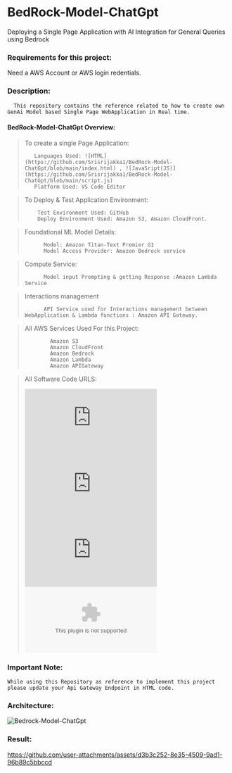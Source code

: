 # BedRock-Model-ChatGpt
Deploying a Single Page Application with AI Integration for General Queries using Bedrock

### Requirements for this project:

Need a AWS Account or AWS login redentials.

### Description:
  
      This repository contains the reference related to how to create own GenAi Model based Single Page WebApplication in Real time.

#### BedRock-Model-ChatGpt Overview:
  > To create a single Page Application: <br>
  >
  >        Languages Used: ![HTML](https://github.com/Srisrijakka1/BedRock-Model-ChatGpt/blob/main/index.html) , ![JavaSript(JS)](https://github.com/Srisrijakka1/BedRock-Model-ChatGpt/blob/main/script.js)
  >        Platform Used: VS Code Editor

  > To Deploy & Test Application Environment:
  >
  >         Test Environment Used: GitHub 
  >         Deploy Environment Used: Amazon S3, Amazon CloudFront.

  > Foundational ML Model Details:
>
>           Model: Amazon Titan-Text Premier G1
>           Model Access Provider: Amazon Bedrock service

  > Compute Service:
> 
>           Model input Prompting & getting Response :Amazon Lambda Service

  > Interactions management
> 
>           API Service used for Interactions management between WebApplication & Lambda functions : Amazon API Gateway.

> All AWS Services Used For this Project:
> 
>             Amazon S3
>             Amazon CloudFront
>             Amazon Bedrock
>             Amazon Lambda
>             Amazon APIGateway 

> All Software Code URLS:
>  
>  ![WebApplication HTML Source](https://github.com/Srisrijakka1/BedRock-Model-ChatGpt/blob/main/index.html)                             <br>
  ![WebApplication JavaSript(JS) Source](https://github.com/Srisrijakka1/BedRock-Model-ChatGpt/blob/main/script.js)                      <br>
  ![WebApplication Backend Lambda function Source](https://github.com/Srisrijakka1/BedRock-Model-ChatGpt/blob/main/lambda_function.py)   <br>
  ![Project Overall Softwares Zip Source](https://github.com/Srisrijakka1/BedRock-Model-ChatGpt/blob/main/Bedrock-Model-chatgpt.zip)     <br>

### Important Note:
    While using this Repository as reference to implement this project please update your Api Gateway Endpoint in HTML code.

### Architecture:
![Bedrock-Model-ChatGpt](https://github.com/user-attachments/assets/be71ebab-8a9c-4c5e-8828-06c0929de503)

### Result:

https://github.com/user-attachments/assets/d3b3c252-8e35-4509-9ad1-96b89c5bbccd

